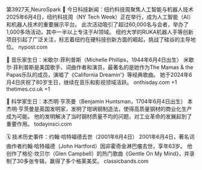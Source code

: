第3927天,NeuroSpark 🎉 今日科技新闻：纽约科技周聚焦人工智能与机器人技术
2025年6月4日，纽约科技周（NY Tech Week）正在举行，成为人工智能（AI）和机器人技术的重要展示平台。 此次活动吸引了超过60,000名与会者，举办了1,000多场活动，其中一半以上专注于AI领域。 纽约大学的RUKA机器人手等创新项目引起了广泛关注，标志着纽约在硬科技创新方面的崛起，挑战了硅谷的主导地位。 
nypost.com

🎂 音乐家生日：米歇尔·菲利普斯（Michelle Phillips，1944年6月4日出生）
米歇尔·菲利普斯是美国歌手、词曲作者和演员，最著名的是她作为The Mamas & the Papas乐队的成员，演唱了《California Dreamin'》等经典歌曲。 她于2024年6月4日庆祝了80岁生日，继续在音乐和影视领域活跃。 
onthisday.com
+1
thetimes.co.uk
+1

🧠 科学家生日：本杰明·亨茨曼（Benjamin Huntsman，1704年6月4日出生）
本杰明·亨茨曼是英国发明家，发明了坩埚钢制造法，使得高质量钢材的商业化生产成为可能。 他的发明解决了当时钢材质量不均的问题，对工业革命的发展起到了重要作用。 
todayinsci.com

🗓️ 技术历史事件：约翰·哈特福德去世（2001年6月4日）
2001年6月4日，著名词曲作者约翰·哈特福德（John Hartford）因非霍奇金淋巴瘤去世，享年63岁。 他创作了格伦·坎贝尔（Glen Campbell）的热门歌曲《Gentle On My Mind》，并录制了30多张专辑，赢得了多个格莱美奖。 
classicbands.com